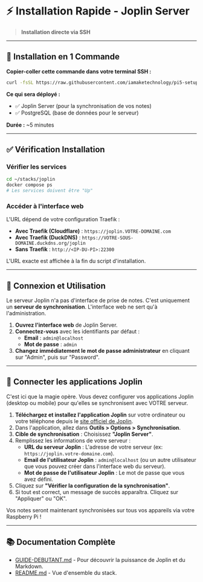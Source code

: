 # ⚡ Installation Rapide - Joplin Server

> **Installation directe via SSH**

---

## 🚀 Installation en 1 Commande

**Copier-coller cette commande dans votre terminal SSH :**

```bash
curl -fsSL https://raw.githubusercontent.com/iamaketechnology/pi5-setup/main/10-productivity/joplin/scripts/01-joplin-deploy.sh | sudo bash
```

**Ce qui sera déployé :**
- ✅ Joplin Server (pour la synchronisation de vos notes)
- ✅ PostgreSQL (base de données pour le serveur)

**Durée :** ~5 minutes

---

## ✅ Vérification Installation

### Vérifier les services
```bash
cd ~/stacks/joplin
docker compose ps
# Les services doivent être "Up"
```

### Accéder à l'interface web
L'URL dépend de votre configuration Traefik :
- **Avec Traefik (Cloudflare)** : `https://joplin.VOTRE-DOMAINE.com`
- **Avec Traefik (DuckDNS)** : `https://VOTRE-SOUS-DOMAINE.duckdns.org/joplin`
- **Sans Traefik** : `http://<IP-DU-PI>:22300`

L'URL exacte est affichée à la fin du script d'installation.

---

## 👤 Connexion et Utilisation

Le serveur Joplin n'a pas d'interface de prise de notes. C'est uniquement un **serveur de synchronisation**. L'interface web ne sert qu'à l'administration.

1.  **Ouvrez l'interface web** de Joplin Server.
2.  **Connectez-vous** avec les identifiants par défaut :
    -   **Email** : `admin@localhost`
    -   **Mot de passe** : `admin`
3.  **Changez immédiatement le mot de passe administrateur** en cliquant sur "Admin", puis sur "Password".

---

## 📱 Connecter les applications Joplin

C'est ici que la magie opère. Vous devez configurer vos applications Joplin (desktop ou mobile) pour qu'elles se synchronisent avec VOTRE serveur.

1.  **Téléchargez et installez l'application Joplin** sur votre ordinateur ou votre téléphone depuis le [site officiel de Joplin](https://joplinapp.org/).
2.  Dans l'application, allez dans **Outils > Options > Synchronisation**.
3.  **Cible de synchronisation** : Choisissez **"Joplin Server"**.
4.  Remplissez les informations de votre serveur :
    -   **URL du serveur Joplin** : L'adresse de votre serveur (ex: `https://joplin.votre-domaine.com`).
    -   **Email de l'utilisateur Joplin** : `admin@localhost` (ou un autre utilisateur que vous pouvez créer dans l'interface web du serveur).
    -   **Mot de passe de l'utilisateur Joplin** : Le mot de passe que vous avez défini.
5.  Cliquez sur **"Vérifier la configuration de la synchronisation"**.
6.  Si tout est correct, un message de succès apparaîtra. Cliquez sur "Appliquer" ou "OK".

Vos notes seront maintenant synchronisées sur tous vos appareils via votre Raspberry Pi !

---

## 📚 Documentation Complète

- [GUIDE-DEBUTANT.md](GUIDE-DEBUTANT.md) - Pour découvrir la puissance de Joplin et du Markdown.
- [README.md](README.md) - Vue d'ensemble du stack.
